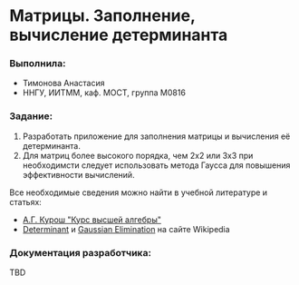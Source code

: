 ﻿# Матрицы. Заполнение, вычисление детерминанта

### Выполнила:

 - Тимонова Анастасия
 - ННГУ, ИИТММ, каф. МОСТ, группа М0816
  
### Задание:
1. Разработать приложение для заполнения матрицы и вычисления её детерминанта.
2. Для матриц более высокого порядка, чем 2х2 или 3х3 при необходимсти следует использовать метода Гаусса для повышения эффективности вычислений.

Все необходимые сведения можно найти в учебной литературе и статьях:
 - [А.Г. Курош "Курс высшей алгебры"](vilenin.narod.ru/Mm/Books/65/book65_1.pdf)
 - [Determinant](https://en.wikipedia.org/wiki/Determinant) и [Gaussian Elimination](https://en.wikipedia.org/wiki/Gaussian_elimination) на сайте Wikipedia

### Документация разработчика:

TBD
